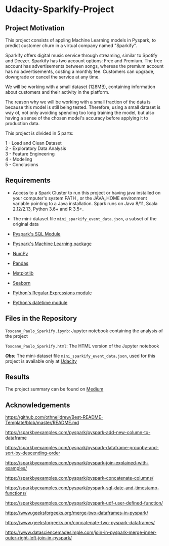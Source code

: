 # Udacity-Sparkify-Project

## Project Motivation
This project consists of appling Machine Learning models in Pyspark, to predict customer churn in a virtual company named "Sparkify".

Sparkify offers digital music service through streaming, similar to Spotify and Deezer. Sparkify has two account options: Free and Premium. The free account has advertisements between songs, whereas the premium account has no advertisements, costing a monthly fee. Customers can upgrade, downgrade or cancel the service at any time. 

We will be working with a small dataset (128MB), containing information about customers and their activity in the platform.

The reason why we will be working with a small fraction of the data is because this model is still being tested. Therefore, using a small dataset is way of, not only avoiding spending too long training the model, but also having a sense of the chosen model's accuracy before applying it to production data.

This project is divided in 5 parts:

1 - Load and Clean Dataset
</br>
2 - Exploratory Data Analysis
</br>
3 - Feature Engineering
</br>
4 - Modeling
</br>
5 - Conclusions


## Requirements
 - Access to a Spark Cluster to run this project or having java installed on your computer's system PATH , or the JAVA_HOME environment variable pointing to a Java installation. Spark runs on Java 8/11, Scala 2.12/2.13, Python 3.6+ and R 3.5+.

- The mini-dataset file `mini_sparkify_event_data.json`, a subset of the original data
- [Pyspark's SQL Module](https://spark.apache.org/docs/2.4.0/api/python/pyspark.sql.html)
- [Pyspark's Machine Learning package](https://spark.apache.org/docs/2.3.1/api/python/pyspark.ml.html)
- [NumPy](http://www.numpy.org/)
- [Pandas](http://pandas.pydata.org)
- [Matplotlib](http://matplotlib.org/)
- [Seaborn](https://seaborn.pydata.org/)
- [Python's Regular Expressions module](https://docs.python.org/3/library/re.html)
- [Python's datetime module](https://docs.python.org/3/library/datetime.html)


## Files in the Repository
`Toscano_Paulo_Sparkify.ipynb`: Jupyter notebook containing the analysis of the project

`Toscano_Paulo_Sparkify.html`: The HTML version of the Jupyter notebook

***Obs:***
The mini-dataset file `mini_sparkify_event_data.json`, used for this project is available only at [Udacity](www.udacity.com)


## Results
The project summary can be found on [Medium](https://medium.com/)


## Acknowledgements
https://github.com/othneildrew/Best-README-Template/blob/master/README.md

https://sparkbyexamples.com/pyspark/pyspark-add-new-column-to-dataframe

https://sparkbyexamples.com/pyspark/pyspark-dataframe-groupby-and-sort-by-descending-order

https://sparkbyexamples.com/pyspark/pyspark-join-explained-with-examples/

https://sparkbyexamples.com/pyspark/pyspark-concatenate-columns/
 
https://sparkbyexamples.com/pyspark/pyspark-sql-date-and-timestamp-functions/
 
https://sparkbyexamples.com/pyspark/pyspark-udf-user-defined-function/

https://www.geeksforgeeks.org/merge-two-dataframes-in-pyspark/

https://www.geeksforgeeks.org/concatenate-two-pyspark-dataframes/
 
https://www.datasciencemadesimple.com/join-in-pyspark-merge-inner-outer-right-left-join-in-pyspark/
